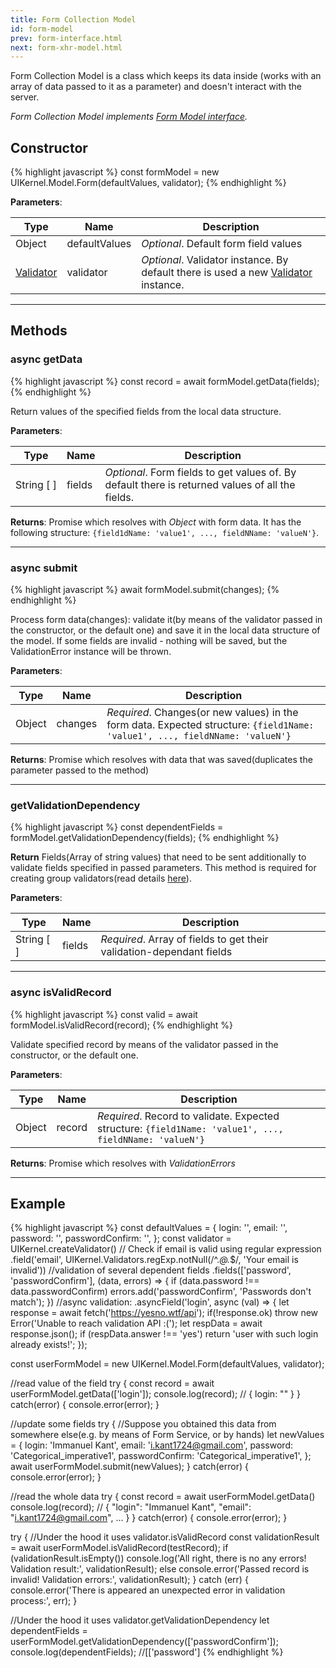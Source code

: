 ```yaml
---
title: Form Collection Model
id: form-model
prev: form-interface.html
next: form-xhr-model.html
---
```


Form Collection Model is a class which keeps its data inside
(works with an array of data passed to it as a parameter) and doesn't interact with the server.

*Form Collection Model implements [Form Model interface](/docs/form-interface.html).*

## Constructor

{% highlight javascript %}
  const formModel = new UIKernel.Model.Form(defaultValues, validator);
{% endhighlight %}

**Parameters**:

| Type                              | Name                  | Description                                                                                    |
|-----------------------------------|-----------------------|------------------------------------------------------------------------------------------------|
| Object                            | defaultValues         | *Optional*. Default form field values                                                                      |
| [Validator](/docs/validator.html) | validator             | *Optional*. Validator instance. By default there is used a new [Validator](/docs/validator.html) instance. |

____

## Methods

### async getData

{% highlight javascript %}
 const record = await formModel.getData(fields);
{% endhighlight %}

Return values of the specified fields from the local data structure.

**Parameters**:

| Type                                                  | Name        | Description                                                                                    |
|-------------------------------------------------------|-------------|------------------------------------------------------------------------------------------------|
| <span style="white-space:nowrap;"> String [ ] </span> | fields      | *Optional*. Form fields to get values of. By default there is returned values of all the fields.   |

**Returns**: Promise which resolves with *Object* with form data. It has the following structure: `{field1dName: 'value1', ..., fieldNName: 'valueN'}`.

----

### async submit

{% highlight javascript %}
 await formModel.submit(changes);
{% endhighlight %}

Process form data(changes): validate it(by means of the validator passed in the constructor, or the default one)
and save it in the local data structure of the model. If some fields are invalid - nothing will be saved,
but the ValidationError instance will be thrown.

**Parameters**:

| Type       | Name        | Description                                                                                                      |
|------------|-------------|------------------------------------------------------------------------------------------------------------------|
| Object     | changes     | *Required*. Changes(or new values) in the form data. Expected structure: `{field1Name: 'value1', ..., fieldNName: 'valueN'}`    |

**Returns**: Promise which resolves with data that was saved(duplicates the parameter passed to the method)

----

### getValidationDependency

{% highlight javascript %}
  const dependentFields = formModel.getValidationDependency(fields);
{% endhighlight %}

**Return** Fields(Array of string values) that need to be sent additionally to validate fields specified in passed parameters.
This method is required for creating group validators\(read details [here](/validator.html)\).

**Parameters**:

| Type       | Name   | Description                                                           |
|------------|--------|-----------------------------------------------------------------------|
| String [ ] | fields | *Required*. Array of fields to get their validation-dependant fields  |

----

### async isValidRecord

{% highlight javascript %}
  const valid = await formModel.isValidRecord(record);
{% endhighlight %}

Validate specified record by means of the validator passed in the constructor, or the default one.

**Parameters**:

| Type       | Name     | Description                                                                                                      |
|------------|----------|------------------------------------------------------------------------------------------------------------------|
| Object     | record   | *Required*. Record to validate. Expected structure: `{field1Name: 'value1', ..., fieldNName: 'valueN'}`      |

**Returns**: Promise which resolves with *ValidationErrors*

---

## Example
{% highlight javascript %}
  const defaultValues = {
    login: '',
    email: '',
    password: '',
    passwordConfirm: '',
  };
  const validator = UIKernel.createValidator()
    // Check if email is valid using regular expression
    .field('email', UIKernel.Validators.regExp.notNull(/^.*@.*$/, 'Your email is invalid'))
    //validation of several dependent fields
    .fields(['password', 'passwordConfirm'], (data, errors) => {
      if (data.password !== data.passwordConfirm)
        errors.add('passwordConfirm', 'Passwords don\'t match');
    })
    //async validation:
    .asyncField('login', async (val) => {
       let response = await fetch('https://yesno.wtf/api');
       if(!response.ok)
         throw new Error('Unable to reach validation API :(');
       let respData = await response.json();
       if (respData.answer !== 'yes')
         return 'user with such login already exists!';
    });

  const userFormModel = new UIKernel.Model.Form(defaultValues, validator);

  //read value of the field
  try {
    const record = await userFormModel.getData(['login']);
    console.log(record);   // { login: "" }
  } catch(error) {
    console.error(error);
  }

  //update some fields
  try {
    //Suppose you obtained this data from somewhere else(e.g. by means of Form Service, or by hands)
    let newValues = {
      login: 'Immanuel Kant',
      email: 'i.kant1724@gmail.com',
      password: 'Categorical_imperative1',
      passwordConfirm: 'Categorical_imperative1',
    };
    await userFormModel.submit(newValues);
  } catch(error) {
    console.error(error);
  }

  //read the whole data
  try {
    const record = await userFormModel.getData()
    console.log(record);   // { "login": "Immanuel Kant", "email": "i.kant1724@gmail.com", ... }
  } catch(error) {
    console.error(error);
  }

  try {
    //Under the hood it uses validator.isValidRecord
    const validationResult = await userFormModel.isValidRecord(testRecord);
    if (validationResult.isEmpty())
      console.log('All right, there is no any errors! Validation result:', validationResult);
    else
      console.error('Passed record is invalid! Validation errors:', validationResult);
  } catch (err) {
    console.error('There is appeared an unexpected error in validation process:', err);
  }

  //Under the hood it uses validator.getValidationDependency
  let dependentFields = userFormModel.getValidationDependency(['passwordConfirm']);
  console.log(dependentFields);  //[['password']
{% endhighlight %}
